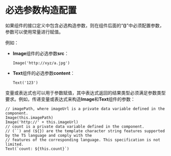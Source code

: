 # 必选参数构造配置<a name="ZH-CN_TOPIC_0000001110948900"></a>

如果组件的接口定义中包含必选构造参数，则在组件后面的“**\(\)**”中必须配置参数，参数可以使用常量进行赋值。

例如：

-   **Image**组件的必选参数**src**：

    ```
    Image('http://xyz/a.jpg')
    ```


-   **Text**组件的必选参数**content**：

    ```
    Text('123')
    ```


变量或表达式也可以用于参数赋值，其中表达式返回的结果类型必须满足参数类型要求。例如，传递变量或表达式来构造**Image**和**Text**组件的参数：

```
// imagePath, where imageUrl is a private data variable defined in the component.
Image(this.imagePath)
Image('http://' + this.imageUrl)
// count is a private data variable defined in the component.
// (``) and (${}) are the template character string features supported by the TS language and comply with the
// features of the corresponding language. This specification is not limited.
Text(`count: ${this.count}`)
```

